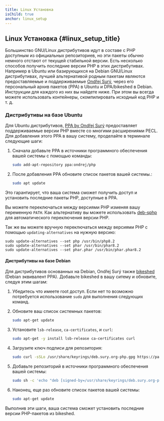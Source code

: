 ```yaml
---
title: Linux Установка
isChild: true
anchor: linux_setup
---
```


## Linux Установка {#linux_setup_title}

Большинство GNU/Linux дистрибутивов идут в составе с PHP доступным из официальных репозиториев, но эти пакеты обычно немного отстают от
текущей стабильной версии. Есть несколько способов получить последние версии PHP в этих дистрибутивах. Например в Ubuntu или базирующихся на Debian GNU/Linux дистрибутивах,
лучшей альтернативой родным пакетам являются предоставляемые и поддерживаемые [Ondřej Surý][Ondrej Sury Blog], через его персональный архив пакетов (PPA) в Ubuntu
и DPA/bikeshed в Debian. Инструкции для каждого из них вы найдете ниже. При этом вы всегда можете использовать контейнеры, скомпилировать исходный код PHP и т. д.

### Дистрибутивы на базе Ubuntu

Для Ubuntu дистрибутивов, [PPA by Ondřej Surý][Ondrej Sury PPA] предоставляет поддерживаемые версии PHP вместе со многими расширениями PECL. Для добавления этого PPA в вашу систему, проделайте в терминале следующие шаги:

1. Сначала добавьте PPA в источники программного обеспечения вашей системы с помощью команды:

   ```bash
   sudo add-apt-repository ppa:ondrej/php
   ```

2. После добавления PPA обновите список пакетов вашей системы.:

   ```bash
   sudo apt update
   ```

Это гарантирует, что ваша система сможет получить доступ и установить последние пакеты PHP, доступные в PPA.

Вы можете переключаться между версиями PHP изменяя вашу переменную `PATH`. Как альтернативу
вы можете использовать [deb-sphp][deb-sphp] для автоматического переключения версии PHP.

Так же вы можете вручную переключаться между версиями PHP с помощью `updating-alternatives` на нужную версию:

```
sudo update-alternatives --set php /usr/bin/php8.2
sudo update-alternatives --set phar /usr/bin/phar8.2
sudo update-alternatives --set phar.phar /usr/bin/phar.phar8.2
```

#### Дистрибутивы на базе Debian

Для дистрибутивов основанных на Debian, Ondřej Surý также [bikeshed][bikeshed] (Debian эквивалент PPA). Добавьте bikeshed в вашу ситему и обновите, следуя этим шагам:

1. Убедитесь что имеете root доступ. Если нет то возможно потребуется использование `sudo` для выполнения следующих команд.

2. Обновите ваш список системных пакетов:

   ```bash
   sudo apt-get update
   ```

3. Установите `lsb-release`, `ca-certificates`, и `curl`:

   ```bash
   sudo apt-get -y install lsb-release ca-certificates curl
   ```

4. Загрузите ключ подписи для репозитория:

   ```bash
   sudo curl -sSLo /usr/share/keyrings/deb.sury.org-php.gpg https://packages.sury.org/php/apt.gpg
   ```

5. Добавьте репозиторий в источники программного обеспечения вашей системы:

   ```bash
   sudo sh -c 'echo "deb [signed-by=/usr/share/keyrings/deb.sury.org-php.gpg] https://packages.sury.org/php/ $(lsb_release -sc) main" > /etc/apt/sources.list.d/php.list'
   ```

6. Наконец, еще раз обновите список пакетов вашей системы:

   ```bash
   sudo apt-get update
   ```

Выполнив эти шаги, ваша система сможет установить последние версии PHP-пакетов из bikeshed.

[Ondrej Sury Blog]: https://deb.sury.org/
[Ondrej Sury PPA]: https://launchpad.net/~ondrej/+archive/ubuntu/php
[bikeshed]: https://packages.sury.org/php/
[deb-sphp]: https://github.com/nazares/deb-sphp
